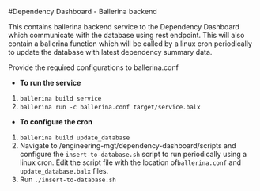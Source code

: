 #Dependency Dashboard - Ballerina backend

This contains ballerina backend service to the Dependency Dashboard which communicate with the database
using rest endpoint. This will also contain a ballerina function which will be called by a linux cron
periodically to update the database with latest dependency summary data. 


Provide the required configurations to ballerina.conf
 
 * **To run the service**
 
 1. `ballerina build service`
 2. `ballerina run -c ballerina.conf target/service.balx`
 
 * **To configure the cron**
 
 1. `ballerina build update_database`
 2.  Navigate to /engineering-mgt/dependency-dashboard/scripts and configure the `insert-to-database.sh` script to run
periodically using a linux cron. Edit the script file with the location of`ballerina.conf` and
`update_database.balx` files.
 3. Run `./insert-to-database.sh`